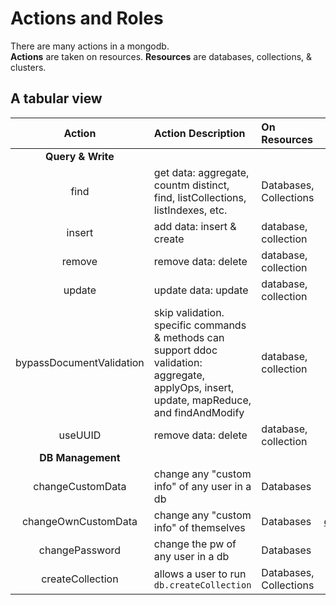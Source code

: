 # Actions and Roles

There are many actions in a mongodb.  
**Actions** are taken on resources.
**Resources** are databases, collections, & clusters.

## A tabular view

|          Action          | Action Description                                                                                                                          | On Resources           |                                                                                                                  Docs Link |
| :----------------------: | :------------------------------------------------------------------------------------------------------------------------------------------ | :--------------------- | -------------------------------------------------------------------------------------------------------------------------: |
|    **Query & Write**     |                                                                                                                                             |                        |                                                                                                                            |
|           find           | get data: aggregate, countm distinct, find, listCollections, listIndexes, etc.                                                              | Databases, Collections |                               [find](https://docs.mongodb.com/manual/reference/privilege-actions/#mongodb-authaction-find) |
|          insert          | add data: insert & create                                                                                                                   | database, collection   |                           [insert](https://docs.mongodb.com/manual/reference/privilege-actions/#mongodb-authaction-insert) |
|          remove          | remove data: delete                                                                                                                         | database, collection   |                           [delete](https://docs.mongodb.com/manual/reference/privilege-actions/#mongodb-authaction-remove) |
|          update          | update data: update                                                                                                                         | database, collection   |                           [delete](https://docs.mongodb.com/manual/reference/privilege-actions/#mongodb-authaction-remove) |
| bypassDocumentValidation | skip validation. specific commands & methods can support ddoc validation: aggregate, applyOps, insert, update, mapReduce, and findAndModify | database, collection   |                           [delete](https://docs.mongodb.com/manual/reference/privilege-actions/#mongodb-authaction-remove) |
|         useUUID          | remove data: delete                                                                                                                         | database, collection   |                           [delete](https://docs.mongodb.com/manual/reference/privilege-actions/#mongodb-authaction-remove) |
|    **DB Management**     |                                                                                                                                             |                        |                                                                                                                            |
|     changeCustomData     | change any "custom info" of any user in a db                                                                                                | Databases              |       [changeCustomData](https://docs.mongodb.com/manual/reference/privilege-actions/#mongodb-authaction-changeCustomData) |
|   changeOwnCustomData    | change any "custom info" of themselves                                                                                                      | Databases              | [changeOwnCustomData](https://docs.mongodb.com/manual/reference/privilege-actions/#mongodb-authaction-changeOwnCustomData) |
|      changePassword      | change the pw of any user in a db                                                                                                           | Databases              |           [changePassword](https://docs.mongodb.com/manual/reference/privilege-actions/#mongodb-authaction-changePassword) |
|     createCollection     | allows a user to run `db.createCollection`                                                                                                  | Databases, Collections |       [createCollection](https://docs.mongodb.com/manual/reference/privilege-actions/#mongodb-authaction-createCollection) |
